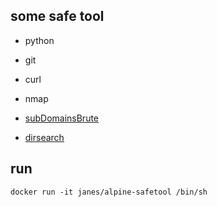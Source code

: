 ## some safe tool

* python 
* git 
* curl
* nmap

* [subDomainsBrute](https://github.com/lijiejie/subDomainsBrute)
* [dirsearch](https://github.com/maurosoria/dirsearch)

## run

`docker run -it janes/alpine-safetool /bin/sh`
